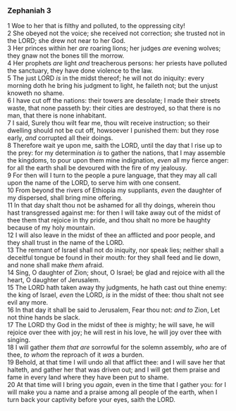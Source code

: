 ### Zephaniah 3

1 Woe to her that is filthy and polluted, to the oppressing city!  
2 She obeyed not the voice; she received not correction; she trusted not in the LORD; she drew not near to her God.  
3 Her princes within her *are* roaring lions; her judges *are* evening wolves; they gnaw not the bones till the morrow.  
4 Her prophets *are* light *and* treacherous persons: her priests have polluted the sanctuary, they have done violence to the law.  
5 The just LORD *is* in the midst thereof; he will not do iniquity: every morning doth he bring his judgment to light, he faileth not; but the unjust knoweth no shame.  
6 I have cut off the nations: their towers are desolate; I made their streets waste, that none passeth by: their cities are destroyed, so that there is no man, that there is none inhabitant.  
7 I said, Surely thou wilt fear me, thou wilt receive instruction; so their dwelling should not be cut off, howsoever I punished them: but they rose early, *and* corrupted all their doings.  
8 Therefore wait ye upon me, saith the LORD, until the day that I rise up to the prey: for my determination *is* to gather the nations, that I may assemble the kingdoms, to pour upon them mine indignation, *even* all my fierce anger: for all the earth shall be devoured with the fire of my jealousy.  
9 For then will I turn to the people a pure language, that they may all call upon the name of the LORD, to serve him with one consent.  
10 From beyond the rivers of Ethiopia my suppliants, *even* the daughter of my dispersed, shall bring mine offering.  
11 In that day shalt thou not be ashamed for all thy doings, wherein thou hast transgressed against me: for then I will take away out of the midst of thee them that rejoice in thy pride, and thou shalt no more be haughty because of my holy mountain.  
12 I will also leave in the midst of thee an afflicted and poor people, and they shall trust in the name of the LORD.  
13 The remnant of Israel shall not do iniquity, nor speak lies; neither shall a deceitful tongue be found in their mouth: for they shall feed and lie down, and none shall make *them* afraid.  
14 Sing, O daughter of Zion; shout, O Israel; be glad and rejoice with all the heart, O daughter of Jerusalem.  
15 The LORD hath taken away thy judgments, he hath cast out thine enemy: the king of Israel, *even* the LORD, *is* in the midst of thee: thou shalt not see evil any more.  
16 In that day it shall be said to Jerusalem, Fear thou not: *and to* Zion, Let not thine hands be slack.  
17 The LORD thy God in the midst of thee *is* mighty; he will save, he will rejoice over thee with joy; he will rest in his love, he will joy over thee with singing.  
18 I will gather *them that are* sorrowful for the solemn assembly, *who* are of thee, *to whom* the reproach of it *was* a burden.  
19 Behold, at that time I will undo all that afflict thee: and I will save her that halteth, and gather her that was driven out; and I will get them praise and fame in every land where they have been put to shame.  
20 At that time will I bring you *again*, even in the time that I gather you: for I will make you a name and a praise among all people of the earth, when I turn back your captivity before your eyes, saith the LORD.  
